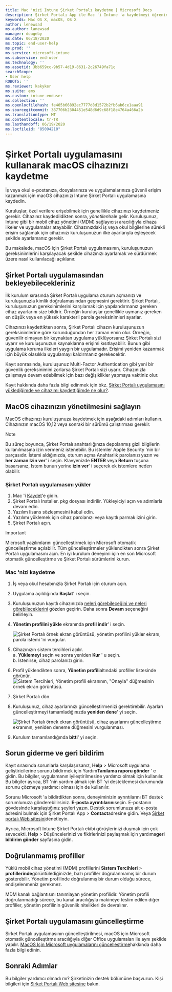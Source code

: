 ```yaml
---
title: Mac 'nizi Intune Şirket Portalı kaydetme | Microsoft Docs
description: Şirket Portalı App ile Mac 'i Intune 'a kaydetmeyi öğrenin.
keywords: Mac OS X, macOS, OS X
author: lenewsad
ms.author: lanewsad
manager: dougeby
ms.date: 06/18/2020
ms.topic: end-user-help
ms.prod: ''
ms.service: microsoft-intune
ms.subservice: end-user
ms.technology: ''
ms.assetid: 3bb659cc-9b57-4d19-8631-2c26749fa71c
searchScope:
- User help
ROBOTS: ''
ms.reviewer: kakyker
ms.suite: ems
ms.custom: intune-enduser
ms.collection: ''
ms.openlocfilehash: fe405b66892ec7777d8d1572b2fb6ab6ce1aaa91
ms.sourcegitcommit: 387706b2304451e548d6d9c68f18e4764a466a2b
ms.translationtype: MT
ms.contentlocale: tr-TR
ms.lasthandoff: 06/19/2020
ms.locfileid: "85094210"
---
```

# <a name="enroll-your-macos-device-using-the-company-portal-app"></a>Şirket Portalı uygulamasını kullanarak macOS cihazınızı kaydetme  

İş veya okul e-postanıza, dosyalarınıza ve uygulamalarınıza güvenli erişim kazanmak için macOS cihazınızı Intune Şirket Portalı uygulamasına kaydedin.

Kuruluşlar, özel verilere erişebilmek için genellikle cihazınızı kaydetmeniz gerekir. Cihazınız kaydedildikten sonra, *yönetilen*hale gelir. Kuruluşunuz, Intune gibi bir mobil cihaz yönetimi (MDM) sağlayıcısı aracılığıyla cihaza ilkeler ve uygulamalar atayabilir. Cihazınızdaki iş veya okul bilgilerine sürekli erişim sağlamak için cihazınızı kuruluşunuzun ilke ayarlarıyla eşleşecek şekilde ayarlamanız gerekir.  

Bu makalede, macOS için Şirket Portalı uygulamasının, kuruluşunuzun gereksinimlerini karşılayacak şekilde cihazınızı ayarlamak ve sürdürmek üzere nasıl kullanılacağı açıklanır.  


## <a name="what-to-expect-from-the-company-portal-app"></a>Şirket Portalı uygulamasından bekleyebilecekleriniz

İlk kurulum sırasında Şirket Portalı uygulama oturum açmanızı ve kuruluşunuzla kimlik doğrulamasından geçmesini gerektirir. Şirket Portalı, kuruluşunuzun gereksinimlerini karşılamak için yapılandırmanız gereken cihaz ayarlarını size bildirir. Örneğin kuruluşlar genellikle uymanız gereken en düşük veya en yüksek karakterli parola gereksinimleri ayarlar.    

Cihazınızı kaydettikten sonra, Şirket Portalı cihazın kuruluşunuzun gereksinimlerine göre korunduğundan her zaman emin olur. Örneğin, güvenilir olmayan bir kaynaktan uygulama yüklüyorsanız Şirket Portalı sizi uyarır ve kuruluşunuzun kaynaklarına erişimi kısıtlayabilir. Bunun gibi uygulama koruma ilkeleri yaygın bir uygulamadır. Erişimi yeniden kazanmak için büyük olasılıkla uygulamayı kaldırmanız gerekecektir. 

Kayıt sonrasında, kuruluşunuz Multi-Factor Authentication gibi yeni bir güvenlik gereksinimini zorlarsa Şirket Portalı sizi uyarır. Cihazınızla çalışmaya devam edebilmek için bazı değişiklikler yapmaya vaktiniz olur.  

Kayıt hakkında daha fazla bilgi edinmek için bkz. [Şirket Portalı uygulamasını yüklediğimde ve cihazımı kaydettiğimde ne olur?](what-happens-if-you-install-the-Company-Portal-app-and-enroll-your-device-in-intune-macos.md).  

## <a name="get-your-macos-device-managed"></a>MacOS cihazınızın yönetilmesini sağlayın  
MacOS cihazınızı kuruluşunuza kaydetmek için aşağıdaki adımları kullanın. Cihazınızın macOS 10,12 veya sonraki bir sürümü çalıştırması gerekir.   

> [!NOTE]
> Bu süreç boyunca, Şirket Portalı anahtarlığınıza depolanmış gizli bilgilerin kullanılmasına izin vermeniz istenebilir. Bu istemler Apple Security 'nin bir parçasıdır. İstemi aldığınızda, oturum açma Anahtarlık parolanızı yazın ve **her zaman Izin ver**' i seçin. Klavyenizde **ENTER** veya **Return** tuşuna basarsanız, Istem bunun yerine **izin ver**' i seçerek ek istemlere neden olabilir.  

### <a name="install-company-portal-app"></a>Şirket Portalı uygulamasını yükler  
1. Mac 'i [Kaydet](https://go.microsoft.com/fwlink/?linkid=853070)'e gidin.  
2. Şirket Portalı Installer. pkg dosyası indirilir. Yükleyiciyi açın ve adımlarla devam edin. 
3. Yazılım lisans sözleşmesini kabul edin. 
4. Yazılımı yüklemek için cihaz parolanızı veya kayıtlı parmak izini girin.  
5. Şirket Portalı açın. 

> [!IMPORTANT]
> Microsoft yazılımlarını güncelleştirmek için Microsoft otomatik güncelleştirme açılabilir. Tüm güncelleştirmeler yüklendikten sonra Şirket Portalı uygulamasını açın. En iyi kurulum deneyimi için en son Microsoft otomatik güncelleştirme ve Şirket Portalı sürümlerini kurun.  


### <a name="enroll-your-mac"></a>Mac 'nizi kaydetme  


1. İş veya okul hesabınızla Şirket Portalı için oturum açın.  
2. Uygulama açıldığında **Başlat**' ı seçin.  
3. Kuruluşunuzun kayıtlı cihazınızda [neleri görebileceğini ve neleri görebileceklerini](what-info-can-your-company-see-when-you-enroll-your-device-in-intune.md) gözden geçirin. Daha sonra **Devam** seçeneğini belirleyin.
4. **Yönetim profilini yükle** ekranında **profil indir**' i seçin.  

    ![Şirket Portalı örnek ekran görüntüsü, yönetim profilini yükler ekranı, parola istemi 'ni vurgular.](./media/install-management-profile-macos-2006.png)   

5. Cihazınızın sistem tercihleri açılır.  
    a. **Yüklemeyi** seçin ve sonra yeniden **Kur** ' u seçin.  
    b. İstenirse, cihaz parolanızı girin.   
6. Profil yüklendikten sonra, **Yönetim profili**altındaki profiller listesinde görünür.
    ![Sistem Tercihleri, Yönetim profili ekranının, "Onayla" düğmesinin örnek ekran görüntüsü.](./media/management-profile-approve-macos-2006.png)   
7. Şirket Portalı dön.    
8. Kuruluşunuz, cihaz ayarlarınızı güncelleştirmenizi gerektirebilir. Ayarları güncelleştirmeyi tamamladığınızda **yeniden dene**' yi seçin.  

    ![Şirket Portalı örnek ekran görüntüsü, cihaz ayarlarını güncelleştirme ekranının, yeniden deneme düğmesini vurgulanması.](./media/update-settings-mac-2006.png)  
9. Kurulum tamamlandığında **bitti**' yi seçin.  


 ## <a name="troubleshooting-and-feedback"></a>Sorun giderme ve geri bildirim   

Kayıt sırasında sorunlarla karşılaşırsanız, **Help**  >  Microsoft uygulama geliştiricilerine sorunu bildirmek için Yardım**Tanılama raporu gönder** ' e gidin. Bu bilgiler, uygulamanın iyileştirilmesine yardımcı olmak için kullanılır. Bu bilgiler ayrıca, BT 'nin yardım almak için BT 'yi desteklemesi durumunda sorunu çözmeye yardımcı olması için de kullanılır.  

Sorunu Microsoft 'a bildirdikten sonra, deneyiminizin ayrıntılarını BT destek sorumlunuza gönderebilirsiniz. **E-posta ayrıntılarını**seçin. E-postanın gövdesinde karşılaştığınız şeyleri yazın. Destek sorumlunuza ait e-posta adresini bulmak için Şirket Portalı App > **Contact**adresine gidin. Veya [Şirket portalı Web sitesini](https://go.microsoft.com/fwlink/?linkid=2010980)denetleyin.  
 

Ayrıca, Microsoft Intune Şirket Portalı ekibi görüşlerinizi duymak için çok sevecekti. **Help**  >  Düşüncelerinizi ve fikirlerinizi paylaşmak için yardıma**geri bildirim gönder** sayfasına gidin.  

## <a name="unverified-profiles"></a>Doğrulanmamış profiller  
Yüklü mobil cihaz yönetimi (MDM) profillerini **Sistem Tercihleri**  >  **profillerinde**görüntülediğinizde, bazı profiller doğrulanmamış bir durum gösterebilir. Yönetim profilinde doğrulanmış bir durum olduğu sürece, endişelenmeniz gerekmez.  

MDM kanalı bağlantısını tanımlayan yönetim profilidir. Yönetim profili doğrulanmadığı sürece, bu kanal aracılığıyla makineye teslim edilen diğer profiller, yönetim profilinin güvenlik nitelikleri de devralınır.  

## <a name="updating-the-company-portal-app"></a>Şirket Portalı uygulamasını güncelleştirme

Şirket Portalı uygulamasının güncelleştirilmesi, macOS için Microsoft otomatik güncelleştirme aracılığıyla diğer Office uygulamaları ile aynı şekilde yapılır. [MacOS Için Microsoft uygulamalarını güncelleştirme](https://support.office.com/article/Check-for-Office-for-Mac-updates-automatically-bfd1e497-c24d-4754-92ab-910a4074d7c1)hakkında daha fazla bilgi edinin.  

## <a name="next-steps"></a>Sonraki Adımlar  
Bu bilgiler yardımcı olmadı mı? Şirketinizin destek bölümüne başvurun. Kişi bilgileri için [Şirket Portalı Web sitesine](https://go.microsoft.com/fwlink/?linkid=2010980) bakın.  


